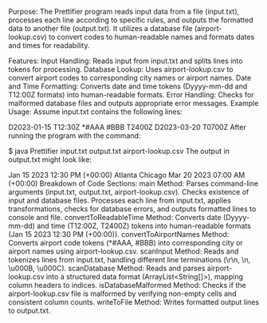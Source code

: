 Purpose:
The Prettifier program reads input data from a file (input.txt), processes each line according to specific rules, and outputs the formatted data to another file (output.txt). It utilizes a database file (airport-lookup.csv) to convert codes to human-readable names and formats dates and times for readability.

Features:
Input Handling: Reads input from input.txt and splits lines into tokens for processing.
Database Lookup: Uses airport-lookup.csv to convert airport codes to corresponding city names or airport names.
Date and Time Formatting: Converts date and time tokens (Dyyyy-mm-dd and T12:00Z formats) into human-readable formats.
Error Handling: Checks for malformed database files and outputs appropriate error messages.
Example Usage:
Assume input.txt contains the following lines:

D2023-01-15 T12:30Z *#AAA #BBB T2400Z
D2023-03-20 T0700Z
After running the program with the command:

$ java Prettifier input.txt output.txt airport-lookup.csv
The output in output.txt might look like:

Jan 15 2023 12:30 PM (+00:00) Atlanta Chicago Mar 20 2023 07:00 AM (+00:00)
Breakdown of Code Sections:
main Method:
Parses command-line arguments (input.txt, output.txt, airport-lookup.csv).
Checks existence of input and database files.
Processes each line from input.txt, applies transformations, checks for database errors, and outputs formatted lines to console and file.
convertToReadableTime Method:
Converts date (Dyyyy-mm-dd) and time (T12:00Z, T2400Z) tokens into human-readable formats (Jan 15 2023 12:30 PM (+00:00)).
convertToAirportNames Method:
Converts airport code tokens (*#AAA, #BBB) into corresponding city or airport names using airport-lookup.csv.
scanInput Method:
Reads and tokenizes lines from input.txt, handling different line terminations (\r\n, \n, \u000B, \u000C).
scanDatabase Method:
Reads and parses airport-lookup.csv into a structured data format (ArrayList<String[]>), mapping column headers to indices.
isDatabaseMalformed Method:
Checks if the airport-lookup.csv file is malformed by verifying non-empty cells and consistent column counts.
writeToFile Method:
Writes formatted output lines to output.txt.